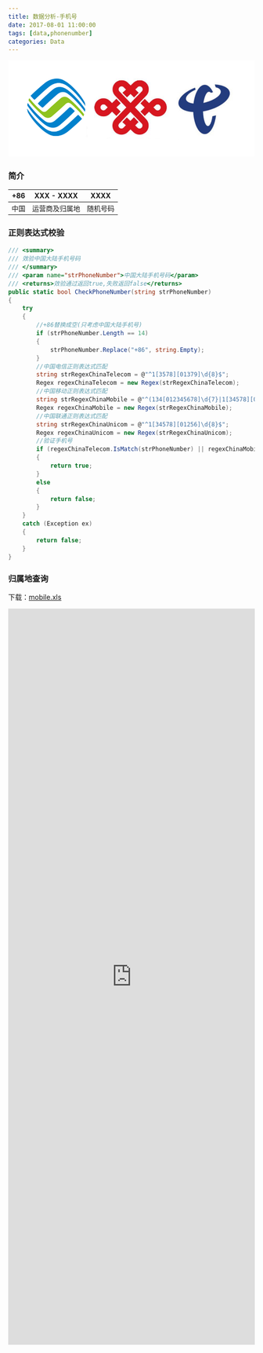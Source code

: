```yaml
---
title: 数据分析-手机号
date: 2017-08-01 11:00:00
tags: [data,phonenumber]
categories: Data
---
```

<img src="https://raw.githubusercontent.com/Sadness96/sadness96.github.io/master/images/blog/data-PhoneNumber/PhoneLogo.png"/>

<!-- more -->
### 简介

<style>
table {
	width: 300px;
}
</style>

| +86 | XXX - XXXX | XXXX |
| --- | --- | --- |
| 中国 | 运营商及归属地 | 随机号码 |

### 正则表达式校验
``` csharp
/// <summary>
/// 效验中国大陆手机号码
/// </summary>
/// <param name="strPhoneNumber">中国大陆手机号码</param>
/// <returns>效验通过返回true,失败返回false</returns>
public static bool CheckPhoneNumber(string strPhoneNumber)
{
    try
    {
        //+86替换成空(只考虑中国大陆手机号)
        if (strPhoneNumber.Length == 14)
        {
            strPhoneNumber.Replace("+86", string.Empty);
        }
        //中国电信正则表达式匹配
        string strRegexChinaTelecom = @"^1[3578][01379]\d{8}$";
        Regex regexChinaTelecom = new Regex(strRegexChinaTelecom);
        //中国移动正则表达式匹配
        string strRegexChinaMobile = @"^(134[012345678]\d{7}|1[34578][012356789]\d{8})$";
        Regex regexChinaMobile = new Regex(strRegexChinaMobile);
        //中国联通正则表达式匹配
        string strRegexChinaUnicom = @"^1[34578][01256]\d{8}$";
        Regex regexChinaUnicom = new Regex(strRegexChinaUnicom);
        //验证手机号
        if (regexChinaTelecom.IsMatch(strPhoneNumber) || regexChinaMobile.IsMatch(strPhoneNumber) || regexChinaUnicom.IsMatch(strPhoneNumber))
        {
            return true;
        }
        else
        {
            return false;
        }
    }
    catch (Exception ex)
    {
        return false;
    }
}
```

### 归属地查询
下载：[mobile.xls](https://raw.githubusercontent.com/Sadness96/sadness96.github.io/master/file/data-PhoneNumber/mobile.xls)
<iframe src="https://view.officeapps.live.com/op/view.aspx?src=https://raw.githubusercontent.com/Sadness96/sadness96.github.io/master/file/data-PhoneNumber/mobile.xlsb" style="width:100%; height:1500px;" frameborder="0"></iframe>